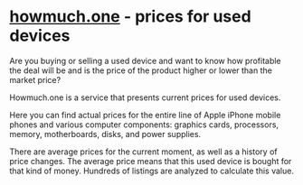 # [howmuch.one](https://howmuch.one/) - prices for used devices

Are you buying or selling a used device and want to know how profitable the deal will be and is the price of the product higher or lower than the market price?

Howmuch.one is a service that presents current prices for used devices.

Here you can find actual prices for the entire line of Apple iPhone mobile phones and various computer components: graphics cards, processors, memory, motherboards, disks, and power supplies.

There are average prices for the current moment, as well as a history of price changes. The average price means that this used device is bought for that kind of money. Hundreds of listings are analyzed to calculate this value.
